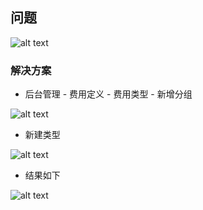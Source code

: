 ## 问题
![alt text](https:\\cdn.jsdelivr.net\gh\qingyun201908\qingyun201908.github.io@images\images\添加费用类型\企业微信截图_17514457075058.png)
### 解决方案
* 后台管理 - 费用定义 - 费用类型 - 新增分组

![alt text](https:\\cdn.jsdelivr.net\gh\qingyun201908\qingyun201908.github.io@images\images\添加费用类型\image-1.png)
* 新建类型

![alt text](https:\\cdn.jsdelivr.net\gh\qingyun201908\qingyun201908.github.io@images\images\添加费用类型\image-5.png)
* 结果如下

![alt text](https:\\cdn.jsdelivr.net\gh\qingyun201908\qingyun201908.github.io@images\images\添加费用类型\image-4.png)